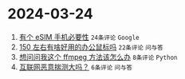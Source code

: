 # 2024-03-24

1. [有个 eSIM 手机必要性](https://www.v2ex.com/t/1026440) `24条评论` `Google`
1. [150 左右有啥好用的办公鼠标吗](https://www.v2ex.com/t/1026441) `22条评论` `问与答`
1. [想问问我这个 ffmpeg 方法该怎么办](https://www.v2ex.com/t/1026444) `8条评论` `Python`
1. [互联网恶意揣测大吗？](https://www.v2ex.com/t/1026448) `6条评论` `问与答`
